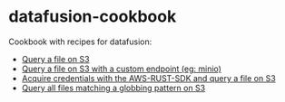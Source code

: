 # datafusion-cookbook

Cookbook with recipes for datafusion:

* [Query a file on S3](./s3)
* [Query a file on S3 with a custom endpoint (eg: minio)](./s3-custom-endpoint)
* [Acquire credentials with the AWS-RUST-SDK and query a file on S3](./s3-sdk-credentials)
* [Query all files matching a globbing pattern on S3](./s3-globbing)
